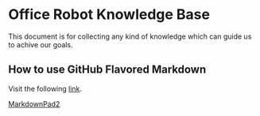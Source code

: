 Office Robot Knowledge Base
==============================

This document is for collecting any kind of knowledge which can guide us to achive our goals.

How to use GitHub Flavored Markdown
---------------------------------------
Visit the following [link](https://help.github.com/articles/github-flavored-markdown).

[MarkdownPad2](http://markdownpad.com/)
